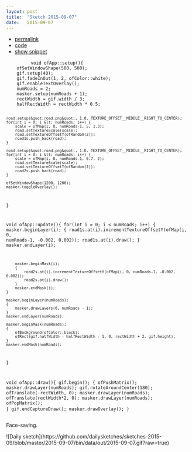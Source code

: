 ```yaml
---
layout: post
title:  "Sketch 2015-09-07"
date:   2015-09-07
---
```

<div class="code">
    <ul>
		<li><a href="{% post_url 2015-09-07-sketch %}">permalink</a></li>
		<li><a href="https://github.com/dailysketches/sketches-2015-09/tree/master/2015-09-07">code</a></li>
		<li><a href="#" class="snippet-button">show snippet</a></li>
	</ul>
    <pre class="snippet">
        <code class="cpp">void ofApp::setup(){
    ofSetWindowShape(500, 500);
    gif.setup(40);
    gif.fadeInOut(1, 2, ofColor::white);
    gif.enableTextOverlay();
    numRoads = 2;
    masker.setup(numRoads + 1);
    rectWidth = gif.width / 3;
    halfRectWidth = rectWidth * 0.5;
    
    road.setup(&quot;road.png&quot;, 1.0, TEXTURE_OFFSET__MIDDLE__RIGHT_TO_CENTER);
    for(int i = 0; i &lt; numRoads; i++) {
        scale = ofMap(i, 0, numRoads-1, 5, 1.3);
        road.setTextureScale(scale);
        road.setTextureOffsetY(ofRandom(2));
        road1s.push_back(road);
    }
    
    road.setup(&quot;road.png&quot;, 1.0, TEXTURE_OFFSET__MIDDLE__RIGHT_TO_CENTER);
    for(int i = 0; i &lt; numRoads; i++) {
        scale = ofMap(i, 0, numRoads-1, 0.7, 2);
        road.setTextureScale(scale);
        road.setTextureOffsetY(ofRandom(2));
        road2s.push_back(road);
    }
    
    ofSetWindowShape(1200, 1200);
    masker.toggleOverlay();
}

void ofApp::update(){
    for(int i = 0; i &lt; numRoads; i++) {
        masker.beginLayer(i);
        {
            road1s.at(i).incrementTextureOffsetY(ofMap(i, 0, numRoads-1, -0.002, 0.002));
            road1s.at(i).draw();
        }
        masker.endLayer(i);
        
        masker.beginMask(i);
        {
            road2s.at(i).incrementTextureOffsetY(ofMap(i, 0, numRoads-1, -0.002, 0.002));
            road2s.at(i).draw();
        }
        masker.endMask(i);
    }
    
    masker.beginLayer(numRoads);
    {
        masker.drawLayers(0, numRoads - 1);
    }
    masker.endLayer(numRoads);
    
    masker.beginMask(numRoads);
    {
        ofBackground(ofColor::black);
        ofRect(gif.halfWidth - halfRectWidth - 1, 0, rectWidth + 2, gif.height);
    }
    masker.endMask(numRoads);
}

void ofApp::draw(){
    gif.begin();
    {
        ofPushMatrix();
        masker.drawLayer(numRoads);
        gif.rotateAroundCenter(180);
        ofTranslate(-rectWidth, 0);
        masker.drawLayer(numRoads);
        ofTranslate(rectWidth*2, 0);
        masker.drawLayer(numRoads);
        ofPopMatrix();
    }
    gif.endCaptureDraw();
    masker.drawOverlay();
}</code>
    </pre>
</div>
<p class="description">Face-saving.</p>
![Daily sketch](https://github.com/dailysketches/sketches-2015-09/blob/master/2015-09-07/bin/data/out/2015-09-07.gif?raw=true)
